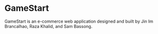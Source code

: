 # GameStart
GameStart is an e-commerce web application designed and built by Jin Im Brancalhao, Raza Khalid, and Sam Bassong.
